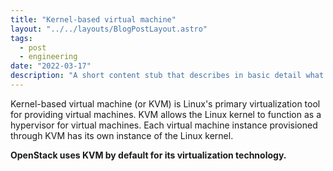 ```yaml
---
title: "Kernel-based virtual machine"
layout: "../../layouts/BlogPostLayout.astro"
tags:
  - post
  - engineering
date: "2022-03-17"
description: "A short content stub that describes in basic detail what a kernel-based virtual machine is. This content was prepared as part of a series for training new team members to support OpenMetal.io's OpenStack cloud platform."
---
```


Kernel-based virtual machine (or KVM) is Linux's primary virtualization tool for providing virtual machines. KVM allows the Linux kernel to function as a hypervisor for virtual machines. Each virtual machine instance provisioned through KVM has its own instance of the Linux kernel.

**OpenStack uses KVM by default for its virtualization technology.**
